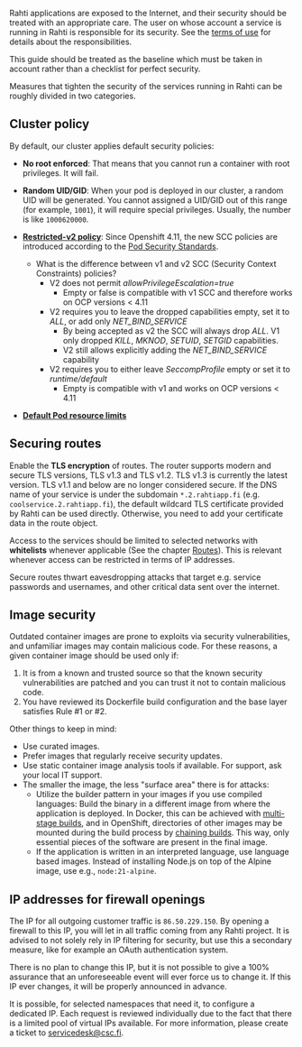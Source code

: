 Rahti applications are exposed to the Internet, and
their security should be treated with an appropriate care.
The user on whose account a service is running in Rahti is
responsible for its security. See the [terms of use](https://rahti.csc.fi/terms_of_use.html) for details about the
responsibilities.

This guide should be treated as the baseline which must be taken
in account rather than a checklist for perfect security.

Measures that tighten the security of the services running in Rahti can be
roughly divided in two categories.

## Cluster policy

By default, our cluster applies default security policies:  

- **No root enforced**: That means that you cannot run a container with root privileges. It will fail.  

- **Random UID/GID**: When your pod is deployed in our cluster, a random UID will be generated. You cannot assigned a UID/GID out of this range (for example, `1001`), it will require special privileges. Usually, the number is like `1000620000`.  

- **[Restricted-v2 policy](https://connect.redhat.com/en/blog/important-openshift-changes-pod-security-standards)**: Since Openshift 4.11, the new SCC policies are introduced according to the [Pod Security Standards](https://kubernetes.io/docs/concepts/security/pod-security-standards/).  
  - What is the difference between v1 and v2 SCC (Security Context Constraints) policies?  
    - V2 does not permit *allowPrivilegeEscalation=true*  
        - Empty or false is compatible with v1 SCC and therefore works on OCP versions < 4.11  
    - V2 requires you to leave the dropped capabilities empty, set it to *ALL*, or add only *NET_BIND_SERVICE*  
        - By being accepted as v2 the SCC will always drop *ALL*. V1 only dropped *KILL*, *MKNOD*, *SETUID*, *SETGID* capabilities.  
        - V2 still allows explicitly adding the *NET_BIND_SERVICE* capability  
    - V2 requires you to either leave *SeccompProfile* empty or set it to *runtime/default*  
        - Empty is compatible with v1 and works on OCP versions < 4.11  

- **[Default Pod resource limits](../rahti/usage/projects_and_quota.md#default-pod-resource-limits)**

## Securing routes

Enable the **TLS encryption** of routes. The router supports modern and secure TLS versions, TLS v1.3 and TLS v1.2. TLS v1.3 is currently the latest version. TLS v1.1 and below are no longer considered secure. If the DNS name of your service is under
the subdomain `*.2.rahtiapp.fi` (e.g. `coolservice.2.rahtiapp.fi`), the default
wildcard TLS certificate provided by Rahti can be used directly. Otherwise,
you need to add your certificate data in the route object.

Access to the services should be limited to selected networks with
**whitelists** whenever applicable (See the chapter
[Routes](tutorials/deploy_static_webserver_cli.md#route)). This is relevant whenever
access can be restricted in terms of IP addresses.

Secure routes thwart eavesdropping attacks that target e.g. service passwords
and usernames, and other critical data sent over the internet.

## Image security

Outdated container images are prone to exploits via security vulnerabilities,
and unfamiliar images may contain malicious code. For these reasons, a given container
image should be used only if:

1. It is from a known and trusted source so that the known security
   vulnerabilities are patched and you can trust it not to contain malicious
   code.
2. You have reviewed its Dockerfile build configuration and the base layer
   satisfies Rule #1 or #2.

Other things to keep in mind:

* Use curated images.
* Prefer images that regularly receive security updates.
* Use static container image analysis tools if available. For support, ask your
  local IT support.
* The smaller the image, the less "surface area" there is for attacks:
  * Utilize the builder pattern in your images if you use compiled languages:
    Build the binary in a different image from where the application is
    deployed. In Docker, this can be achieved with [multi-stage
    builds](https://docs.docker.com/develop/develop-images/multistage-build/),
    and in OpenShift, directories of other images may be mounted during the build
    process by [chaining
    builds](https://cloud.redhat.com/blog/chaining-builds).
    This way, only essential pieces of the software are present in the
    final image.
  * If the application is written in an interpreted language, use language
    based images. Instead of installing Node.js on top of the Alpine image, use
    e.g., `node:21-alpine`.

## IP addresses for firewall openings

The IP for all outgoing customer traffic is `86.50.229.150`. By opening a firewall to this IP, you will let in all traffic coming from any Rahti project. It is advised to not solely rely in IP filtering for security, but use this a secondary measure, like for example an OAuth authentication system.

There is no plan to change this IP, but it is not possible to give a 100% assurance that an unforeseeable event will ever force us to change it. If this IP ever changes, it will be properly announced in advance.

It is possible, for selected namespaces that need it, to configure a dedicated IP. Each request is reviewed individually due to the fact that there is a limited pool of virtual IPs available. For more information, please create a ticket to <servicedesk@csc.fi>.
